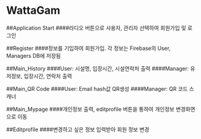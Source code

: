 # WattaGam

##Application Start
####라디오 버튼으로 사용자, 관리자 선택하여 회원가입 및 로그인

##Register
####정보를 기입하여 회원가입. 각 정보는 Firebase의 User, Managers DB에 저장됨

##Main_History
####User: 시설명, 입장시간, 시설연락처 출력
####Manager: 유저정보, 입장시간, 연락처 출력

##Main_QR Code
####User: Email hash값 QR생성
####Manager: QR 코드 스캐너

##Main_Mypage
####개인정보 출력, editprofile 버튼을 통하여 개인정보 변경화면으로 이동

##Editprofile
####변경하고 싶은 정보 입력받아 회원 정보 변경
